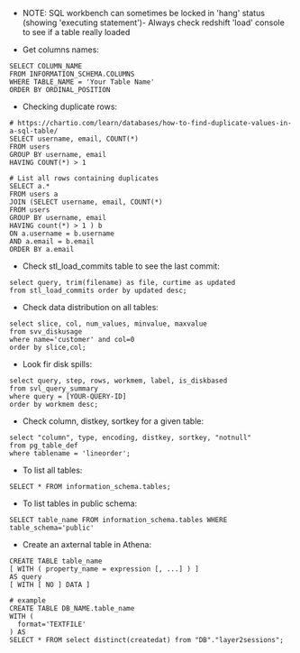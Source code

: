 - NOTE: SQL workbench can sometimes be locked in 'hang' status (showing 'executing statement')- Always check redshift 'load' console to see if a table really loaded

- Get columns names:
```
SELECT COLUMN_NAME
FROM INFORMATION_SCHEMA.COLUMNS
WHERE TABLE_NAME = 'Your Table Name'
ORDER BY ORDINAL_POSITION
```


- Checking duplicate rows:
```
# https://chartio.com/learn/databases/how-to-find-duplicate-values-in-a-sql-table/
SELECT username, email, COUNT(*)
FROM users
GROUP BY username, email
HAVING COUNT(*) > 1
```
```
# List all rows containing duplicates
SELECT a.*
FROM users a
JOIN (SELECT username, email, COUNT(*)
FROM users 
GROUP BY username, email
HAVING count(*) > 1 ) b
ON a.username = b.username
AND a.email = b.email
ORDER BY a.email
```

- Check stl_load_commits table to see the last commit:
```
select query, trim(filename) as file, curtime as updated
from stl_load_commits order by updated desc;
```

- Check data distribution on all tables:
```
select slice, col, num_values, minvalue, maxvalue
from svv_diskusage
where name='customer' and col=0
order by slice,col;
```

- Look fir disk spills:
```
select query, step, rows, workmem, label, is_diskbased
from svl_query_summary
where query = [YOUR-QUERY-ID]
order by workmem desc;
```

- Check column, distkey, sortkey for a given table:
```
select "column", type, encoding, distkey, sortkey, "notnull" 
from pg_table_def
where tablename = 'lineorder';
```

- To list all tables:
```
SELECT * FROM information_schema.tables;
```

- To list tables in public schema:
```
SELECT table_name FROM information_schema.tables WHERE table_schema='public'
```

- Create an axternal table in Athena:
```
CREATE TABLE table_name
[ WITH ( property_name = expression [, ...] ) ]
AS query
[ WITH [ NO ] DATA ]

# example
CREATE TABLE DB_NAME.table_name
WITH (
  format='TEXTFILE'
) AS
SELECT * FROM select distinct(createdat) from "DB"."layer2sessions";
```

